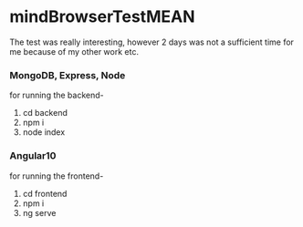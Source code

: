 # mindBrowserTestMEAN
The test was really interesting, however 2 days was not a sufficient time for me because of my other work etc.

### MongoDB, Express, Node
for running the backend-
1. cd backend
2. npm i
3. node index

### Angular10
for running the frontend-
1. cd frontend
2. npm i
3. ng serve
